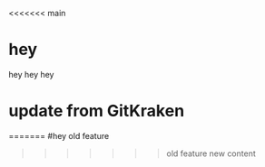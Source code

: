 <<<<<<< main
# hey
hey hey hey
# update from GitKraken
=======
#hey
old feature
>>>>>>> old feature
new content
